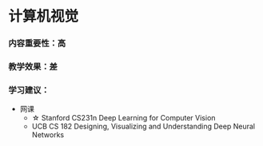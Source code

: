 # 计算机视觉

### 内容重要性：高

### 教学效果：差

### 学习建议：

* 网课
  * ☆ Stanford CS231n Deep Learning for Computer Vision
  * UCB CS 182 Designing, Visualizing and Understanding Deep Neural Networks
